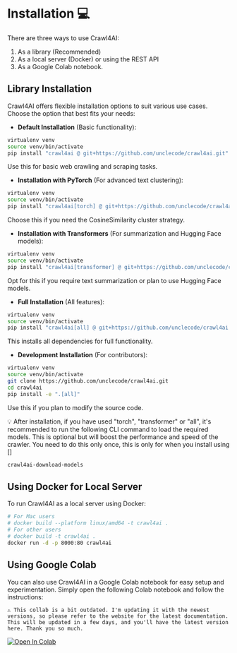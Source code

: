 # Installation 💻

There are three ways to use Crawl4AI:

1. As a library (Recommended)
2. As a local server (Docker) or using the REST API
3. As a Google Colab notebook.    

## Library Installation

Crawl4AI offers flexible installation options to suit various use cases. Choose the option that best fits your needs:

- **Default Installation** (Basic functionality):
```bash
virtualenv venv
source venv/bin/activate
pip install "crawl4ai @ git+https://github.com/unclecode/crawl4ai.git"
```
Use this for basic web crawling and scraping tasks.

- **Installation with PyTorch** (For advanced text clustering):
```bash
virtualenv venv
source venv/bin/activate
pip install "crawl4ai[torch] @ git+https://github.com/unclecode/crawl4ai.git"
```
Choose this if you need the CosineSimilarity cluster strategy.

- **Installation with Transformers** (For summarization and Hugging Face models):
```bash
virtualenv venv
source venv/bin/activate
pip install "crawl4ai[transformer] @ git+https://github.com/unclecode/crawl4ai.git"
```
Opt for this if you require text summarization or plan to use Hugging Face models.

- **Full Installation** (All features):
```bash
virtualenv venv
source venv/bin/activate
pip install "crawl4ai[all] @ git+https://github.com/unclecode/crawl4ai.git"
```
This installs all dependencies for full functionality.

- **Development Installation** (For contributors):
```bash
virtualenv venv
source venv/bin/activate
git clone https://github.com/unclecode/crawl4ai.git
cd crawl4ai
pip install -e ".[all]"
```
Use this if you plan to modify the source code.

💡 After installation, if you have used "torch", "transformer" or "all", it's recommended to run the following CLI command to load the required models. This is optional but will boost the performance and speed of the crawler. You need to do this only once, this is only for when you install using []
```bash
crawl4ai-download-models
```

## Using Docker for Local Server

To run Crawl4AI as a local server using Docker:

```bash
# For Mac users
# docker build --platform linux/amd64 -t crawl4ai .
# For other users
# docker build -t crawl4ai .
docker run -d -p 8000:80 crawl4ai
```

## Using Google Colab


You can also use Crawl4AI in a Google Colab notebook for easy setup and experimentation. Simply open the following Colab notebook and follow the instructions: 

    ⚠️ This collab is a bit outdated. I'm updating it with the newest versions, so please refer to the website for the latest documentation. This will be updated in a few days, and you'll have the latest version here. Thank you so much.

[![Open In Colab](https://colab.research.google.com/assets/colab-badge.svg)](https://colab.research.google.com/drive/1wz8u30rvbq6Scodye9AGCw8Qg_Z8QGsk)